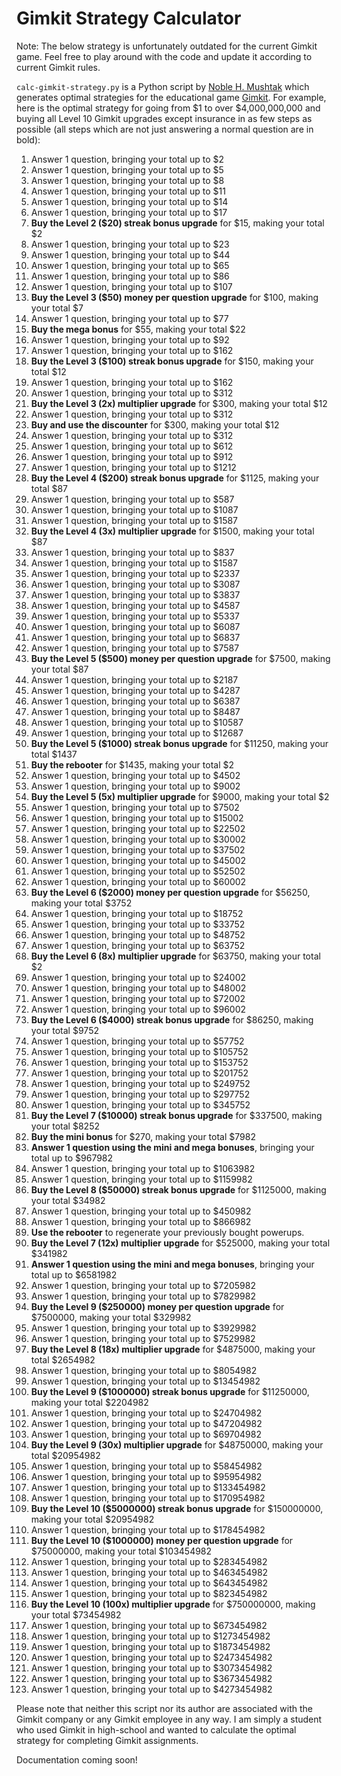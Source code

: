 # Gimkit Strategy Calculator #
Note: The below strategy is unfortunately outdated for the current Gimkit game. Feel free to play around with the code and update it according to current Gimkit rules.

`calc-gimkit-strategy.py` is a Python script by [Noble H. Mushtak](https://noblemushtak.pythonanywhere.com/) which generates optimal strategies for the educational game [Gimkit](https://www.gimkit.com/). For example, here is the optimal strategy for going from $1 to over $4,000,000,000 and buying all Level 10 Gimkit upgrades except insurance in as few steps as possible (all steps which are not just answering a normal question are in bold):

1. Answer 1 question, bringing your total up to $2
2. Answer 1 question, bringing your total up to $5
3. Answer 1 question, bringing your total up to $8
4. Answer 1 question, bringing your total up to $11
5. Answer 1 question, bringing your total up to $14
6. Answer 1 question, bringing your total up to $17
7. **Buy the Level 2 ($20) streak bonus upgrade** for $15, making your total $2
8. Answer 1 question, bringing your total up to $23
9. Answer 1 question, bringing your total up to $44
10. Answer 1 question, bringing your total up to $65
11. Answer 1 question, bringing your total up to $86
12. Answer 1 question, bringing your total up to $107
13. **Buy the Level 3 ($50) money per question upgrade** for $100, making your total $7
14. Answer 1 question, bringing your total up to $77
15. **Buy the mega bonus** for $55, making your total $22
16. Answer 1 question, bringing your total up to $92
17. Answer 1 question, bringing your total up to $162
18. **Buy the Level 3 ($100) streak bonus upgrade** for $150, making your total $12
19. Answer 1 question, bringing your total up to $162
20. Answer 1 question, bringing your total up to $312
21. **Buy the Level 3 (2x) multiplier upgrade** for $300, making your total $12
22. Answer 1 question, bringing your total up to $312
23. **Buy and use the discounter** for $300, making your total $12
24. Answer 1 question, bringing your total up to $312
25. Answer 1 question, bringing your total up to $612
26. Answer 1 question, bringing your total up to $912
27. Answer 1 question, bringing your total up to $1212
28. **Buy the Level 4 ($200) streak bonus upgrade** for $1125, making your total $87
29. Answer 1 question, bringing your total up to $587
30. Answer 1 question, bringing your total up to $1087
31. Answer 1 question, bringing your total up to $1587
32. **Buy the Level 4 (3x) multiplier upgrade** for $1500, making your total $87
33. Answer 1 question, bringing your total up to $837
34. Answer 1 question, bringing your total up to $1587
35. Answer 1 question, bringing your total up to $2337
36. Answer 1 question, bringing your total up to $3087
37. Answer 1 question, bringing your total up to $3837
38. Answer 1 question, bringing your total up to $4587
39. Answer 1 question, bringing your total up to $5337
40. Answer 1 question, bringing your total up to $6087
41. Answer 1 question, bringing your total up to $6837
42. Answer 1 question, bringing your total up to $7587
43. **Buy the Level 5 ($500) money per question upgrade** for $7500, making your total $87
44. Answer 1 question, bringing your total up to $2187
45. Answer 1 question, bringing your total up to $4287
46. Answer 1 question, bringing your total up to $6387
47. Answer 1 question, bringing your total up to $8487
48. Answer 1 question, bringing your total up to $10587
49. Answer 1 question, bringing your total up to $12687
50. **Buy the Level 5 ($1000) streak bonus upgrade** for $11250, making your total $1437
51. **Buy the rebooter** for $1435, making your total $2
52. Answer 1 question, bringing your total up to $4502
53. Answer 1 question, bringing your total up to $9002
54. **Buy the Level 5 (5x) multiplier upgrade** for $9000, making your total $2
55. Answer 1 question, bringing your total up to $7502
56. Answer 1 question, bringing your total up to $15002
57. Answer 1 question, bringing your total up to $22502
58. Answer 1 question, bringing your total up to $30002
59. Answer 1 question, bringing your total up to $37502
60. Answer 1 question, bringing your total up to $45002
61. Answer 1 question, bringing your total up to $52502
62. Answer 1 question, bringing your total up to $60002
63. **Buy the Level 6 ($2000) money per question upgrade** for $56250, making your total $3752
64. Answer 1 question, bringing your total up to $18752
65. Answer 1 question, bringing your total up to $33752
66. Answer 1 question, bringing your total up to $48752
67. Answer 1 question, bringing your total up to $63752
68. **Buy the Level 6 (8x) multiplier upgrade** for $63750, making your total $2
69. Answer 1 question, bringing your total up to $24002
70. Answer 1 question, bringing your total up to $48002
71. Answer 1 question, bringing your total up to $72002
72. Answer 1 question, bringing your total up to $96002
73. **Buy the Level 6 ($4000) streak bonus upgrade** for $86250, making your total $9752
74. Answer 1 question, bringing your total up to $57752
75. Answer 1 question, bringing your total up to $105752
76. Answer 1 question, bringing your total up to $153752
77. Answer 1 question, bringing your total up to $201752
78. Answer 1 question, bringing your total up to $249752
79. Answer 1 question, bringing your total up to $297752
80. Answer 1 question, bringing your total up to $345752
81. **Buy the Level 7 ($10000) streak bonus upgrade** for $337500, making your total $8252
82. **Buy the mini bonus** for $270, making your total $7982
83. **Answer 1 question using the mini and mega bonuses**, bringing your total up to $967982
84. Answer 1 question, bringing your total up to $1063982
85. Answer 1 question, bringing your total up to $1159982
86. **Buy the Level 8 ($50000) streak bonus upgrade** for $1125000, making your total $34982
87. Answer 1 question, bringing your total up to $450982
88. Answer 1 question, bringing your total up to $866982
89. **Use the rebooter** to regenerate your previously bought powerups.
90. **Buy the Level 7 (12x) multiplier upgrade** for $525000, making your total $341982
91. **Answer 1 question using the mini and mega bonuses**, bringing your total up to $6581982
92. Answer 1 question, bringing your total up to $7205982
93. Answer 1 question, bringing your total up to $7829982
94. **Buy the Level 9 ($250000) money per question upgrade** for $7500000, making your total $329982
95. Answer 1 question, bringing your total up to $3929982
96. Answer 1 question, bringing your total up to $7529982
97. **Buy the Level 8 (18x) multiplier upgrade** for $4875000, making your total $2654982
98. Answer 1 question, bringing your total up to $8054982
99. Answer 1 question, bringing your total up to $13454982
100. **Buy the Level 9 ($1000000) streak bonus upgrade** for $11250000, making your total $2204982
101. Answer 1 question, bringing your total up to $24704982
102. Answer 1 question, bringing your total up to $47204982
103. Answer 1 question, bringing your total up to $69704982
104. **Buy the Level 9 (30x) multiplier upgrade** for $48750000, making your total $20954982
105. Answer 1 question, bringing your total up to $58454982
106. Answer 1 question, bringing your total up to $95954982
107. Answer 1 question, bringing your total up to $133454982
108. Answer 1 question, bringing your total up to $170954982
109. **Buy the Level 10 ($5000000) streak bonus upgrade** for $150000000, making your total $20954982
110. Answer 1 question, bringing your total up to $178454982
111. **Buy the Level 10 ($1000000) money per question upgrade** for $75000000, making your total $103454982
112. Answer 1 question, bringing your total up to $283454982
113. Answer 1 question, bringing your total up to $463454982
114. Answer 1 question, bringing your total up to $643454982
115. Answer 1 question, bringing your total up to $823454982
116. **Buy the Level 10 (100x) multiplier upgrade** for $750000000, making your total $73454982
117. Answer 1 question, bringing your total up to $673454982
118. Answer 1 question, bringing your total up to $1273454982
119. Answer 1 question, bringing your total up to $1873454982
120. Answer 1 question, bringing your total up to $2473454982
121. Answer 1 question, bringing your total up to $3073454982
122. Answer 1 question, bringing your total up to $3673454982
123. Answer 1 question, bringing your total up to $4273454982

Please note that neither this script nor its author are associated with the Gimkit company or any Gimkit employee in any way. I am simply a student who used Gimkit in high-school and wanted to calculate the optimal strategy for completing Gimkit assignments.

Documentation coming soon!